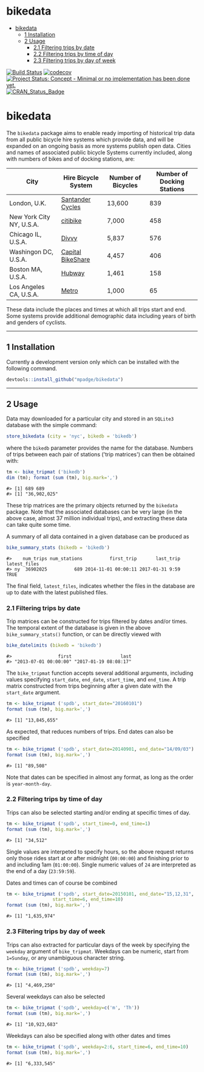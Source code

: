bikedata
================

-   [bikedata](#bikedata)
    -   [1 Installation](#installation)
    -   [2 Usage](#usage)
        -   [2.1 Filtering trips by date](#filtering-trips-by-date)
        -   [2.2 Filtering trips by time of day](#filtering-trips-by-time-of-day)
        -   [2.3 Filtering trips by day of week](#filtering-trips-by-day-of-week)

<!-- README.md is generated from README.Rmd. Please edit that file -->
[![Build Status](https://travis-ci.org/mpadge/bikedata.svg)](https://travis-ci.org/mpadge/bikedata) [![codecov](https://codecov.io/gh/mpadge/bikedata/branch/master/graph/badge.svg)](https://codecov.io/gh/mpadge/bikedata) [![Project Status: Concept - Minimal or no implementation has been done yet.](http://www.repostatus.org/badges/0.1.0/concept.svg)](http://www.repostatus.org/#concept) [![CRAN\_Status\_Badge](http://www.r-pkg.org/badges/version/bikedata)](http://cran.r-project.org/web/packages/bikedata)

bikedata
========

The `bikedata` package aims to enable ready importing of historical trip data from all public bicycle hire systems which provide data, and will be expanded on an ongoing basis as more systems publish open data. Cities and names of associated public bicycle Systems currently included, along with numbers of bikes and of docking stations, are:

| City                     | Hire Bicycle System                                                   | Number of Bicycles | Number of Docking Stations |
|--------------------------|-----------------------------------------------------------------------|--------------------|----------------------------|
| London, U.K.             | [Santander Cycles](https://tfl.gov.uk/modes/cycling/santander-cycles) | 13,600             | 839                        |
| New York City NY, U.S.A. | [citibike](https://www.citibikenyc.com/)                              | 7,000              | 458                        |
| Chicago IL, U.S.A.       | [Divvy](https://www.divvybikes.com/)                                  | 5,837              | 576                        |
| Washingon DC, U.S.A.     | [Capital BikeShare](https://www.capitalbikeshare.com/)                | 4,457              | 406                        |
| Boston MA, U.S.A.        | [Hubway](https://www.thehubway.com/)                                  | 1,461              | 158                        |
| Los Angeles CA, U.S.A.   | [Metro](https://bikeshare.metro.net/)                                 | 1,000              | 65                         |

These data include the places and times at which all trips start and end. Some systems provide additional demographic data including years of birth and genders of cyclists.

------------------------------------------------------------------------

1 Installation
--------------

Currently a development version only which can be installed with the following command.

``` r
devtools::install_github("mpadge/bikedata")
```

------------------------------------------------------------------------

2 Usage
-------

Data may downloaded for a particular city and stored in an `SQLite3` database with the simple command:

``` r
store_bikedata (city = 'nyc', bikedb = 'bikedb')
```

where the `bikedb` parameter provides the name for the database. Numbers of trips between each pair of stations ('trip matrices') can then be obtained with:

``` r
tm <- bike_tripmat ('bikedb')
dim (tm); format (sum (tm), big.mark=',')
```

    #> [1] 689 689
    #> [1] "36,902,025"

These trip matrices are the primary objects returned by the `bikedata` package. Note that the associated databases can be very large (in the above case, almost 37 million individual trips), and extracting these data can take quite some time.

A summary of all data contained in a given database can be produced as

``` r
bike_summary_stats (bikedb = 'bikedb')
```

    #>    num_trips num_stations          first_trip       last_trip latest_files
    #> ny  36902025          689 2014-11-01 00:00:11 2017-01-31 9:59        TRUE


The final field, `latest_files`, indicates whether the files in the database are up to date with the latest published files.

### 2.1 Filtering trips by date

Trip matrices can be constructed for trips filtered by dates and/or times. The temporal extent of the database is given in the above `bike_summary_stats()` function, or can be directly viewed with

``` r
bike_datelimits (bikedb = 'bikedb')
```

    #>                 first                  last 
    #> "2013-07-01 00:00:00" "2017-01-19 08:08:17"

The `bike_tripmat` function accepts several additional arguments, including values specifying `start_date`, `end_date`, `start_time`, and `end_time`. A trip matrix constructed from trips beginning after a given date with the `start_date` argument.

``` r
tm <- bike_tripmat ('spdb', start_date="20160101")
format (sum (tm), big.mark=',')
```

    #> [1] "13,845,655"

As expected, that reduces numbers of trips. End dates can also be specified

``` r
tm <- bike_tripmat ('spdb', start_date=20140901, end_date="14/09/03")
format (sum (tm), big.mark=',')
```

    #> [1] "89,508"

Note that dates can be specified in almost any format, as long as the order is `year-month-day`.

### 2.2 Filtering trips by time of day

Trips can also be selected starting and/or ending at specific times of day.

``` r
tm <- bike_tripmat ('spdb', start_time=0, end_time=1)
format (sum (tm), big.mark=',')
```

    #> [1] "34,512"

Single values are interpeted to specify hours, so the above request returns only those rides start at or after midnight (`00:00:00`) and finishing prior to and including 1am (`01:00:00`). Single numeric values of `24` are interpreted as the end of a day (`23:59:59`).

Dates and times can of course be combined

``` r
tm <- bike_tripmat ('spdb', start_date=20150101, end_date="15,12,31",
                 start_time=6, end_time=10)
format (sum (tm), big.mark=',')
```

    #> [1] "1,635,974"

### 2.3 Filtering trips by day of week

Trips can also extracted for particular days of the week by specifying the `weekday` argument of `bike_tripmat`. Weekdays can be numeric, start from `1=Sunday`, or any unambiguous character string.

``` r
tm <- bike_tripmat ('spdb', weekday=7)
format (sum (tm), big.mark=',')
```

    #> [1] "4,469,250"

Several weekdays can also be selected

``` r
tm <- bike_tripmat ('spdb', weekday=c('m', 'Th'))
format (sum (tm), big.mark=',')
```

    #> [1] "10,923,683"

Weekdays can also be specified along with other dates and times

``` r
tm <- bike_tripmat ('spdb', weekday=2:6, start_time=6, end_time=10)
format (sum (tm), big.mark=',')
```

    #> [1] "6,333,545"

